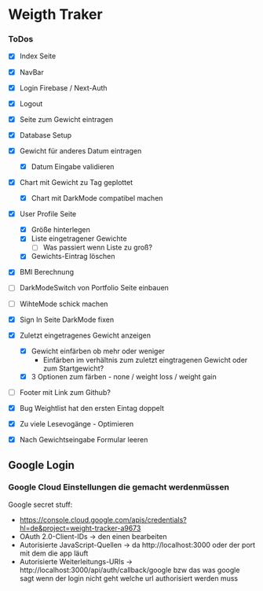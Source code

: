 # Weigth Traker


### ToDos
- [x] Index Seite
- [x] NavBar
- [x] Login Firebase / Next-Auth
- [x] Logout
- [x] Seite zum Gewicht eintragen
- [x] Database Setup
- [x] Gewicht für anderes Datum eintragen
  - [x] Datum Eingabe validieren
- [x] Chart mit Gewicht zu Tag geplottet
  - [x] Chart mit DarkMode compatibel machen
- [x] User Profile Seite
  - [x] Größe hinterlegen
  - [x] Liste eingetragener Gewichte
    - [ ] Was passiert wenn Liste zu groß?
  - [x] Gewichts-Eintrag löschen
- [x] BMI Berechnung
- [ ] DarkModeSwitch von Portfolio Seite einbauen
- [ ] WihteMode schick machen
- [x] Sign In Seite DarkMode fixen
- [x] Zuletzt eingetragenes Gewicht anzeigen
  - [x] Gewicht einfärben ob mehr oder weniger
    - Einfärben im verhältnis zum zuletzt eingtragenen Gewicht oder zum Startgewicht?
  - [x] 3 Optionen zum färben - none / weight loss / weight gain
- [ ] Footer mit Link zum Github?
- [x] Bug Weightlist hat den ersten Eintag doppelt
- [x] Zu viele Lesevogänge - Optimieren
- [x] Nach Gewichtseingabe Formular leeren


## Google Login 
### Google Cloud Einstellungen die gemacht werdenmüssen

 Google secret stuff:
 - https://console.cloud.google.com/apis/credentials?hl=de&project=weight-tracker-a9673
  - OAuth 2.0-Client-IDs -> den einen bearbeiten
  - Autorisierte JavaScript-Quellen -> da http://localhost:3000 oder der port mit dem die app läuft
  - Autorisierte Weiterleitungs-URIs -> http://localhost:3000/api/auth/callback/google
  bzw das was google sagt wenn der login nicht geht welche url authorisiert werden muss
